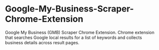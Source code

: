 # Google-My-Business-Scraper-Chrome-Extension
Google My Business (GMB) Scraper Chrome Extension. Chrome extension that searches Google local results for a list of keywords and collects business details across result pages.

